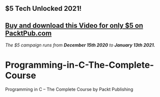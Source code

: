 ## $5 Tech Unlocked 2021!
[Buy and download this Video for only $5 on PacktPub.com](https://www.packtpub.com/product/programming-in-c-the-complete-course-video/9781800207240)
-----
*The $5 campaign         runs from __December 15th 2020__ to __January 13th 2021.__*

# Programming-in-C-The-Complete-Course
Programming in C – The Complete Course by Packt Publishing
